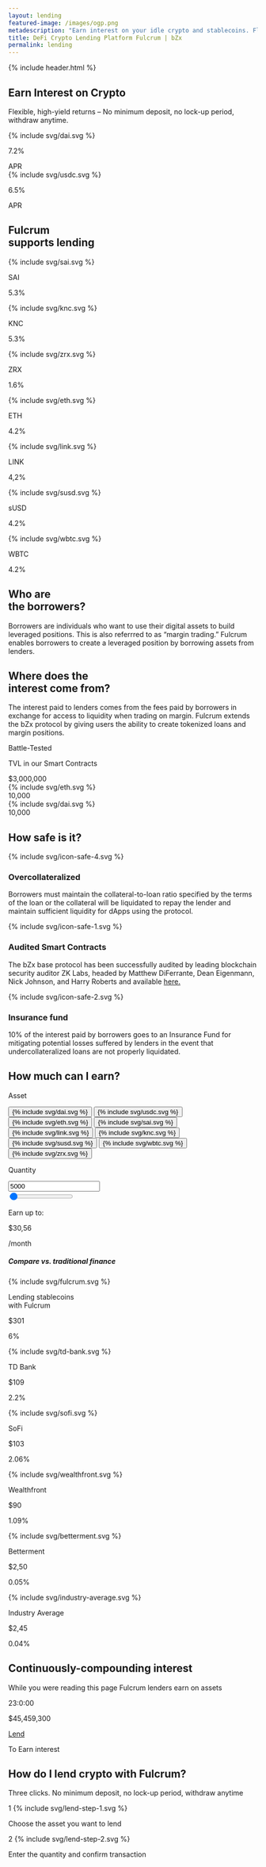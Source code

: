 ```yaml
---
layout: lending
featured-image: /images/ogp.png
metadescription: "Earn interest on your idle crypto and stablecoins. Flexible High-Yield Returns – No Minimum Deposit, no lock up period, withdraw anytime."
title: DeFi Crypto Lending Platform Fulcrum | bZx
permalink: lending
---
```


<section class="bg-primary bg-secondary-image pb-90 pb-xs-45">
    {% include header.html %}
    <div class="container pt-90 pb-60 pb-xs-0 text-xs-center">
        <div class="row">
            <div class="col col-10 col-xs-12">
                <div class="pl-55 pl-lg-0">
                    <h1 class="mb-40">Earn Interest on Crypto</h1>
                    <p class="fs-16 lh-160 mb-50 mx-xs-auto mb-xs-30 c-secondary mw-390">Flexible, high-yield returns – No minimum deposit, no lock-up period, withdraw anytime.</p>
                    <div class="flex fd-xs-c">
                        <div class="flex ai-c wrap-white mr-25 mx-xs-auto apr-component" data-token="dai">
                            <div class="icon-66 icon-sm-50 mr-15">
                                {% include svg/dai.svg %}
                            </div>
                            <div class="flex">
                                <p class="fs-40 lh-100 c-primary-blue mr-15"><span class="fw-800 apr-value">7.2</span>%</p>
                                <span class="fs-18 lh-140 fw-600 c-gray">APR</span>
                            </div>
                        </div>
                        <div class="flex ai-c wrap-white mr-25 mx-xs-auto apr-component" data-token="usdc">
                            <div class="icon-66 icon-sm-50 mr-15">
                                {% include svg/usdc.svg %}
                            </div>
                            <div class="flex">
                                <p class="fs-40 lh-100 c-primary-blue mr-15"><span class="fw-800 apr-value">6.5</span>%</p>
                                <span class="fs-18 lh-140 fw-600 c-gray">APR</span>
                            </div>
                        </div>
                    </div>
                </div>
            </div>
        </div>
    </div>
    <div class="container pt-60 pt-xs-30 pb-120 pb-xs-75">
        <div class="row fd-md-c">
            <div class="col col-5 col-lg-3 col-md-12">
                <div class="pl-55 pl-lg-0">
                    <h2 class="mb-md-25">Fulcrum <br /> supports lending</h2>
                </div>
            </div>
            <div class="col col-7 col-lg-9 col-md-12 fw-w jc-fs jc-sm-fs">
                <div class="flex mr-20 mb-40 mb-xs-30 apr-component" data-token="sai">
                    <div class="icon-50 mr-15 mr-xs-9">
                        {% include svg/sai.svg %}
                    </div>
                    <div class="wrap-apr-value">
                        <p class="lh-100 fw-700 c-gray">SAI</p>
                        <p class="fs-24 c-primary lh-125"><span class="fw-800 apr-value">5.3</span>%</p>
                    </div>
                </div>
                <div class="flex mr-20 mb-40 mb-xs-30 apr-component" data-token="knc">
                    <div class="icon-50 mr-15 mr-xs-9">
                        {% include svg/knc.svg %}
                    </div>
                    <div class="wrap-apr-value">
                        <p class="lh-100 fw-700 c-gray">KNC</p>
                        <p class="fs-24 c-primary lh-125"><span class="fw-800 apr-value">5.3</span>%</p>
                    </div>
                </div>
                <div class="flex mr-20 mb-40 mb-xs-30 apr-component" data-token="zrx">
                    <div class="icon-50 mr-15 mr-xs-9">
                        {% include svg/zrx.svg %}
                    </div>
                    <div class="wrap-apr-value">
                        <p class="lh-100 fw-700 c-gray">ZRX</p>
                        <p class="fs-24 c-primary lh-125"><span class="fw-800 apr-value">1.6</span>%</p>
                    </div>
                </div>
                <div class="flex mr-20 mb-40 mb-xs-30 apr-component" data-token="eth">
                    <div class="icon-50 mr-15 mr-xs-9">
                        {% include svg/eth.svg %}
                    </div>
                    <div class="wrap-apr-value">
                        <p class="lh-100 fw-700 c-gray">ETH</p>
                        <p class="fs-24 c-primary lh-125"><span class="fw-800 apr-value">4.2</span>%</p>
                    </div>
                </div>
                <div class="flex mr-20 mb-40 mb-xs-30 apr-component" data-token="link">
                    <div class="icon-50 mr-15 mr-xs-9">
                        {% include svg/link.svg %}
                    </div>
                    <div class="wrap-apr-value">
                        <p class="lh-100 fw-700 c-gray">LINK</p>
                        <p class="fs-24 c-primary lh-125"><span class="fw-800 apr-value">4,2</span>%</p>
                    </div>
                </div>
                <div class="flex mr-20 mb-40 mb-xs-30 apr-component" data-token="susd">
                    <div class="icon-50 mr-15 mr-xs-9">
                        {% include svg/susd.svg %}
                    </div>
                    <div class="wrap-apr-value">
                        <p class="lh-100 fw-700 c-gray">sUSD</p>
                        <p class="fs-24 c-primary lh-125"><span class="fw-800 apr-value">4.2</span>%</p>
                    </div>
                </div>
                <div class="flex mr-20 mb-40 mb-xs-30 apr-component" data-token="wbtc">
                    <div class="icon-50 mr-15 mr-xs-9">
                        {% include svg/wbtc.svg %}
                    </div>
                    <div class="wrap-apr-value">
                        <p class="lh-100 fw-700 c-gray">WBTC</p>
                        <p class="fs-24 c-primary lh-125"><span class="fw-800 apr-value">4.2</span>%</p>
                    </div>
                </div>
            </div>
        </div>
    </div>
    <div class="container">
        <div class="row fw-sm-w">
            <div class="col col-6 col-sm-12 fd-c">
                <h2 class="circle mb-25"><span class="green left-165 top-r-10"></span>Who are <br />the borrowers?</h2>
                <div class="pl-90 pl-md-60 c-primary">
                    <p class="mb-10">Borrowers are individuals who want to use their digital assets to build leveraged positions. This is also referrred to as “margin trading.” Fulcrum enables borrowers to create a leveraged position by borrowing assets from lenders.</p>
                </div>
            </div>
            <div class="col col-6 col-sm-12 fd-c">
                <h2 class="circle mb-25"><span class="big purple left-35 bottom-r-50 "></span>Where does the <br/> interest come from? </h2>
                <div class="pl-90 pl-md-60 c-primary">
                    <p class="mb-10">The interest paid to lenders comes from the fees paid by borrowers in exchange for access to liquidity when trading on margin. Fulcrum extends the bZx protocol by giving users the ability to create tokenized loans and margin positions.
              </p>
                </div>
            </div>
        </div>
    </div>
</section>

<section class="bg-secondary before-primary">
    <div class="container">
        <div class="row">
            <div class="col col-12">
                <div class="item-green py-40 p-sm-30 flex jc-c">
                    <div class="col-10 col-md col-md-12 fd-c jc-sb">
                        <p class="fs-24 fs-xs-20 fw-800 lh-150 mb-xs-15">Battle-Tested</p>
                        <p class="fs-44 fs-xs-28 fw-900 mb-15 lh-140 c-light-green">TVL in our Smart Contracts</p>
                        <div class="flex jc-sb fd-sm-c fs-44 fs-md-36 fw-900 lh-140">
                            <div class="flex-xs fw-400">
                                $<span class="fw-900 tvl-value" data-token="all">3,000,000</span>
                            </div>
                            <div class="flex ai-c">
                                <div class="icon-40 icon-xs-30 icon-border-2 mr-10 mr-xs-20">
                                    {% include svg/eth.svg %}
                                </div>
                                <span class="tvl-value" data-token="eth">10,000</span>
                            </div>
                            <div class="flex ai-c">
                                <div class="icon-40 icon-xs-30 icon-border-2 mr-10 mr-xs-20">
                                    {% include svg/dai.svg %}
                                </div>
                                <span class="tvl-value" data-token="dai">10,000</span>
                            </div>
                        </div>
                    </div>
                </div>
            </div>
        </div>
    </div>
</section>

<section class="bg-secondary pt-105 pb-75 pb-xs-60 text-center">
    <div class="container">
        <h2 class="mb-75 mb-xs-50 circle"><span class="purple center top-r-60"></span>How safe is it?</h2>
        <div class="flex fw-sm-w jc-sb">
            <div class="col col-4 col-sm-12 item-safe fd-c">
                <div class="icon-safe mb-40 mb-xs-15">
                    {% include svg/icon-safe-4.svg %}
                </div>
                <h3 class="mb-20">Overcollateralized</h3>
                <p>Borrowers must maintain the collateral-to-loan ratio specified by the terms of the loan or the collateral will be liquidated to repay the lender and maintain sufficient liquidity for dApps using the protocol.
                </p>
            </div>
            <div class="col col-4 col-sm-12 item-safe fd-c">
                <div class="icon-safe mb-40 mb-xs-15">
                    {% include svg/icon-safe-1.svg %}
                </div>
                <h3 class="mb-20">Audited Smart Contracts</h3>
                <p>The bZx base protocol has been successfully audited by leading blockchain security auditor ZK Labs, headed by Matthew DiFerrante, Dean Eigenmann, Nick Johnson, and Harry Roberts and available <a href="https://github.com/mattdf/audits/blob/master/bZx/bzx-audit.pdf">here.</a></p>
            </div>
            <div class="col col-4 col-sm-12 item-safe fd-c">
                <div class="icon-safe mb-40 mb-xs-15">
                    {% include svg/icon-safe-2.svg %}
                </div>
                <h3 class="mb-20">Insurance fund</h3>
                <p>10% of the interest paid by borrowers goes to an Insurance Fund for mitigating potential losses suffered by lenders in the event that undercollateralized loans are not properly liquidated.
      </p>
            </div>
        </div>
    </div>
</section>

<section class="bg-secondary pt-60 pb-90" id="calculator-earn">
    <div class="container">
        <div class="row">
        <div class="col col-12 text-center">
            <h2 class="mb-40 mx-auto">How much can I earn?</h2>
        </div>
        </div>
        <div class="row jc-c mb-40">
            <div class="col col-10 col-lg-12">
                <div class="flex item-calc jc-sb">
                    <div class="coins-calc">
                        <p class="fs-18 mb-15 mb-md-0 c-dark-gray text-md-center">Asset</p>
                        <div class="flex fw-w jc-md-c">
                            <button class="coin-calc active" data-token="dai">
                                {% include svg/dai.svg %}
                            </button>
                            <button class="coin-calc" data-token="usdc">
                                {% include svg/usdc.svg %}
                            </button>
                            <button class="coin-calc" data-token="eth">
                                {% include svg/eth.svg %}
                            </button>
                            <button class="coin-calc" data-token="sai">
                                {% include svg/sai.svg %}
                            </button>
                            <button class="coin-calc" data-token="link">
                                {% include svg/link.svg %}
                            </button>
                            <button class="coin-calc" data-token="knc">
                                {% include svg/knc.svg %}
                            </button>
                            <button class="coin-calc" data-token="susd">
                                {% include svg/susd.svg %}
                            </button>
                            <button class="coin-calc" data-token="wbtc">
                                {% include svg/wbtc.svg %}
                            </button>
                            <button class="coin-calc" data-token="zrx">
                                {% include svg/zrx.svg %}
                            </button>
                        </div>
                    </div>
                    <div class="flex fd-c input-calc">
                        <p class="fs-18 mb-15 mb-md-0 c-dark-gray text-md-center">Quantity</p>
                        <input type="number" class="input-quantity" value="5000" />
                        <div class="border-range-quantity">                            
                            <input class="range-quantity" type="range" value="5000" min="1" max="1000000"/>
                            <div class="left-range-quantity"></div>
                            <div class="right-range-quantity"></div>
                            <div class="track-range-quantity"></div>
                        </div>
                    </div>
                    <div class="result-calc">
                        <p class="fs-18 text-md-center">Earn up to:</p>
                        <p class="fs-66 lh-140 fw-400 text-md-center wrapper">$<span class="fw-900 earn-usd-value">30,56</span></p>
                        <p class="fs-24 lh-140 fw-600 text-right month">/month</p>
                    </div>
                </div>
            </div>
        </div>
        <div class="wrapper-finance">
            <div class="row">
                <div class="col col-12 jc-c">
                    <h5 class="fw-900 mb-35">Compare vs. traditional finance</h5>
                </div>
            </div>
            <div class="row">
                <div class="col col-12">
                    <div class="flex jc-sb fd-md-c mx-md-auto">
                        <div class="item-earn fulcrum active">
                            <div class="head-earn">
                                {% include svg/fulcrum.svg %}
                            </div>
                            <div class="body-earn">
                                <p class="fs-13">Lending stablecoins <br /> with Fulcrum</p>
                            </div>
                            <div class="footer-earn">
                                <p class="fs-32 fs-md-20 mb-5 mb-md-0">$<span class="fw-800 earn-usd-value">301</span></p>
                                <p class="fs-18 fs-md-20"><span class="fw-800 apr-value">6</span>%</p>
                            </div>
                        </div>
                        <div class="item-earn">
                            <div class="head-earn">
                                {% include svg/td-bank.svg %}
                            </div>
                            <div class="body-earn">
                                <p class="fs-20 fs-md-13">TD Bank</p>
                            </div>
                            <div class="footer-earn">
                                <p class="fs-32 fs-md-20 mb-5 mb-md-0">$<span class="fw-800 earn-usd-value">109</span></p>
                                <p class="fs-18 fs-md-20"><span class="fw-800 apr-value">2.2</span>%</p>
                            </div>
                        </div>
                        <div class="item-earn">
                            <div class="head-earn">
                                {% include svg/sofi.svg %}
                            </div>
                            <div class="body-earn">
                                <p class="fs-20 fs-md-13">SoFi</p>
                            </div>
                            <div class="footer-earn">
                                <p class="fs-32 fs-md-20 mb-5 mb-md-0">$<span class="fw-800 earn-usd-value">103</span></p>
                                <p class="fs-18 fs-md-20"><span class="fw-800 apr-value">2.06</span>%</p>
                            </div>
                        </div>
                        <div class="item-earn">
                            <div class="head-earn">
                                {% include svg/wealthfront.svg %}
                            </div>
                            <div class="body-earn">
                                <p class="fs-20 fs-md-13">Wealthfront</p>
                            </div>
                            <div class="footer-earn">
                                <p class="fs-32 fs-md-20 mb-5 mb-md-0">$<span class="fw-800 earn-usd-value">90</span></p>
                                <p class="fs-18 fs-md-20"><span class="fw-800 apr-value">1.09</span>%</p>
                            </div>
                        </div>
                        <div class="item-earn">
                            <div class="head-earn">
                                {% include svg/betterment.svg %}
                            </div>
                            <div class="body-earn">
                                <p class="fs-20 fs-md-13">Betterment</p>
                            </div>
                            <div class="footer-earn">
                                <p class="fs-32 fs-md-20 mb-5 mb-md-0">$<span class="fw-800 earn-usd-value">2,50</span></p>
                                <p class="fs-18 fs-md-20"><span class="fw-800 apr-value">0.05</span>%</p>
                            </div>
                        </div>
                        <div class="item-earn">
                            <div class="head-earn">
                                {% include svg/industry-average.svg %}
                            </div>
                            <div class="body-earn">
                                <p class="fs-20 fs-md-13">Industry Average</p>
                            </div>
                            <div class="footer-earn">
                                <p class="fs-32 fs-md-20 mb-5 mb-md-0">$<span class="fw-800 earn-usd-value">2,45</span></p>
                                <p class="fs-18 fs-md-20"><span class="fw-800 apr-value">0.04</span>%</p>
                            </div>
                        </div>
                    </div>
                </div>
            </div>
        </div>
    </div>
</section>

<section class="bg-primary py-60 pt-xs-90 pb-xs-45 text-center">
    <div class="container">
        <div class="row">
            <div class="col col-12 fd-c">
                <h2 class="mb-25">Continuously-compounding interest </h2>
                <p class="fs-20 fs-xs-16 lh-150 fw-600 c-primary mb-25">While you were reading this page Fulcrum lenders earn on
                    assets</p>
                <div class="item-timer">
                    <span><span class="wrap-hours"><span class="hours">23</span>:</span><span class="minutes">0</span>:<span class="seconds">00</span></span>
                </div>
                <p class="fs-56 fs-xs-44 fw-400 c-primary-blue mb-40 mb-xs-30 lh-140">$<span class="fw-900 live-earnings-value">45,459,300</span></p>
                <a href="https://fulcrum.trade/lend" class="button button-secondary button-lg mb-15 mx-auto order-sm-1">Lend</a>
                <p class="fs-13 lh-150 text-center c-gray mb-10 mb-sm-25">To Earn interest</p>
            </div>
        </div>
    </div>
</section>

<section class="bg-primary text-center pt-60 pb-135 pb-md-30">
    <div class="container">
        <div class="row">
            <div class="col col-12 fd-c">
                <h2 class="circle mb-15 mb-sm-25 jc-c"><span class="blue center top-r-60"></span>How do I lend crypto with Fulcrum?</h2>
                <p class="fs-20 fs-sm-16 lh-150 c-secondary-blue mb-75 mb-sm-60">Three clicks. No minimum deposit, no lock-up period, withdraw anytime</p>
            </div>
        </div>
        <div class="row jc-c">
            <div class="col col-10 col-lg-12 flex jc-sb fd-md-c">
                <div class="flex fd-c mb-md-55">
                    <div class="svg-blur mb-45">
                        <span class="lend-count">1</span>
                        {% include svg/lend-step-1.svg %}
                    </div>
                    <p class="c-dark-gray mt-25 mw-400 mx-auto">Choose the asset you want to lend</p>
                </div>
                <div class="flex fd-c mb-md-55">
                    <div class="svg-blur mb-45">
                        <span class="lend-count">2</span>
                        {% include svg/lend-step-2.svg %}
                    </div>
                    <p class="c-dark-gray mt-25 mw-400 mx-auto">Enter the quantity and confirm transaction</p>
                </div>
            </div>
        </div>
    </div>
</section>
